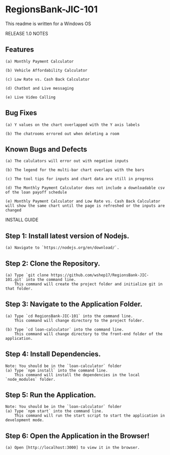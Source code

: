 # RegionsBank-JIC-101
This readme is written for a Windows OS

RELEASE 1.0 NOTES
## Features
	(a) Monthly Payment Calculator
	
	(b) Vehicle Affordability Calculator

	(c) Low Rate vs. Cash Back Calculator

	(d) Chatbot and Live messaging

	(e) Live Video Calling

## Bug Fixes
	(a) Y values on the chart overlapped with the Y axis labels

	(b) The chatrooms errored out when deleting a room

## Known Bugs and Defects
	(a) The calulators will error out with negative inputs

	(b) The legend for the multi-bar chart overlaps with the bars

	(c) The tool tips for inputs and chart data are still in progress

	(d) The Monthly Payment Calculator does not include a downloadable csv of the loan payoff schedule

	(e) Monthly Payment Calculator and Low Rate vs. Cash Back Calculator will show the same chart until the page is refreshed or the inputs are changed

INSTALL GUIDE
## Step 1: Install latest version of Nodejs.
	(a) Navigate to `https://nodejs.org/en/download/`.

## Step 2: Clone the Repository.

	(a) Type `git clone https://github.com/wshep17/RegionsBank-JIC-101.git` into the command line.
	    This command will create the project folder and initialize git in that folder.

## Step 3: Navigate to the Application Folder.

	(a) Type `cd RegionsBank-JIC-101` into the command line.
		This command will change directory to the project folder.

	(b) Type `cd loan-calculator` into the command line.
		This command will change directory to the front-end folder of the application.

## Step 4: Install Dependencies.
	Note: You should be in the `loan-calculator` folder
	(a)	Type `npm install` into the command line.
		This command will install the dependencies in the local `node_modules` folder.

## Step 5: Run the Application.
	Note: You should be in the `loan-calculator` folder
	(a) Type `npm start` into the command line.
		This command will run the start script to start the application in development mode.

## Step 6: Open the Application in the Browser!
	(a) Open [http://localhost:3000] to view it in the browser.
